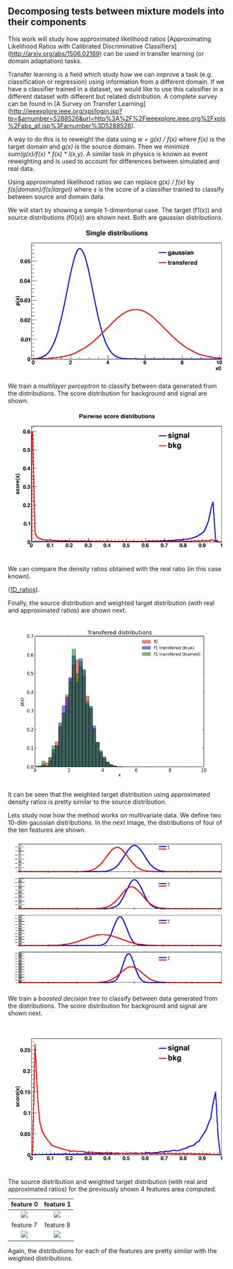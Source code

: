 ## Decomposing tests between mixture models into their components 

This work will study how approximated likelihood ratios [Approximating Likelihood Ratios with Calibrated Discriminative Classifiers]
(http://arxiv.org/abs/1506.02169) can be used in transfer learning (or domain adaptation) tasks.

Transfer learning is a field which study how we can improve a task (e.g. classification or regression) using information from a different 
domain. If we have a classifier trained in a dataset, we would like to use this calssifier in a different dataset with different but related 
distribution. A complete survey can be found in [A Survey on Transfer Learning] (http://ieeexplore.ieee.org/xpl/login.jsp?tp=&arnumber=5288526&url=http%3A%2F%2Fieeexplore.ieee.org%2Fxpls%2Fabs_all.jsp%3Farnumber%3D5288526). 

A way to do this is to reweight the data using *w = g(x) / f(x)* where *f(x)* is the target domain and *g(x)* is the source domain. Then we minimize *sum(g(x)/f(x) * f(x) * l(x,y)*. A similar 
task in physics is known as event reweighting and is used to account for differences between simulated and real data.

Using approximated likelihood ratios we can replace *g(x) / f(x)* by *f(s|domain)/f(s|target)* where *s* is the score of a classifier trained to classify between source and domain data.

We will start by showing a simple 1-dimentional case. The target (f1(x)) and source distributions (f0(x)) are shown next. Both are gaussian distributions.

![1D_dist](https://github.com/jgpavez/transfer_learning/blob/master/plots/mlp/transfered.png)

We train a *multilayer perceptron* to classify between data generated from the distributions. The score distribution for background and signal are shown.

![1D_score](https://github.com/jgpavez/transfer_learning/blob/master/plots/mlp/full_all_mlp_hist.png)

We can compare the density ratios obtained with the real ratio (in this case known).

([1D_ratios](https://github.com/jgpavez/transfer_learning/blob/master/plots/mlp/all_train_mlp_ratio.png)).

Finally, the source distribution and weighted target distribution (with real and approximated ratios) are shown next.


![1D_tranf](https://github.com/jgpavez/transfer_learning/blob/master/plots/mlp/all_transf_mlp_hist.png)

It can be seen that the weighted target distribution using approximated density ratios is pretty similar to the source distribution.

Lets study now how the method works on multivariate data. We define two 10-dim gaussian distributions. In the next image, the distributions of four of the 
ten features are shown.

![10D_dist](https://github.com/jgpavez/transfer_learning/blob/master/plots/xgboost/distributions.png)

We train a *boosted decision tree* to classify between data generated from the distributions. The score distribution for background and signal are shown next.

![10D_score](https://github.com/jgpavez/transfer_learning/blob/master/plots/xgboost/full_all_xgboost_hist.png)

The source distribution and weighted target distribution (with real and approximated ratios) for the previously shown 4 features area computed.


 feature 0                   | feature 1
:-------------------------:|:-------------------------:
<img src="https://github.com/jgpavez/systematics/blob/master/plots/xgboost/all_transf_xgboost_hist_v0.png" width="350">  | <img src="https://github.com/jgpavez/systematics/blob/master/plots/xgboost/all_transf_xgboost_hist_v1.png" width="350" >
 feature 7                   | feature 8
<img src="https://github.com/jgpavez/systematics/blob/master/plots/xgboost/all_transf_xgboost_hist_v7.png" width="350">  | <img src="https://github.com/jgpavez/systematics/blob/master/plots/xgboost/all_transf_xgboost_hist_v8.png" width="350" >

Again, the distributions for each of the features are pretty similar with the weighted distributions.
